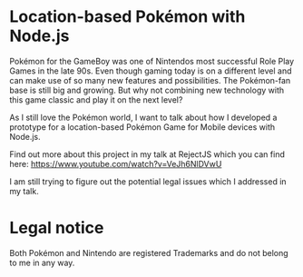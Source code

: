 Location-based Pokémon with Node.js
===========

Pokémon for the GameBoy was one of Nintendos most successful Role Play Games in the late 90s. Even though gaming today is on a different level and can make use of so many new features and possibilities.
The Pokémon-fan base is still big and growing. But why not combining new technology with this game classic and play it on the next level?

As I still love the Pokémon world, I want to talk about how I developed a prototype for a location-based Pokémon Game for Mobile devices with Node.js.



Find out more about this project in my talk at RejectJS which you can find here: https://www.youtube.com/watch?v=VeJh6NlDVwU

I am still trying to figure out the potential legal issues which I addressed in my talk.



Legal notice
===========
Both Pokémon and Nintendo are registered Trademarks and do not belong to me in any way.
